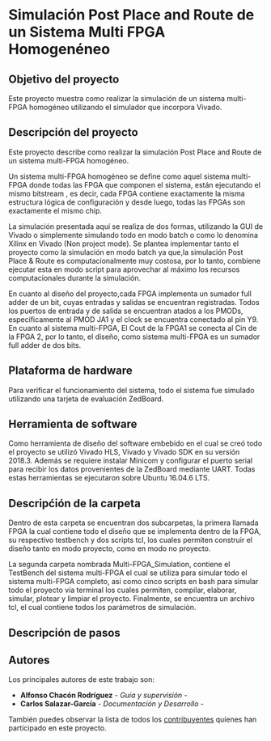 # Simulación Post Place and Route de un Sistema Multi FPGA Homogenéneo

## Objetivo del proyecto

Este proyecto muestra como realizar la simulación de un sistema multi-FPGA homogéneo utilizando el simulador que incorpora Vivado. 

## Descripción del proyecto

Este proyecto describe como realizar la simulación Post Place and Route de un sistema multi-FPGA homogéneo. 

Un sistema multi-FPGA homogéneo se define como aquel sistema multi-FPGA donde todas las FPGA que componen el sistema, están ejecutando el mismo bitstream , es decir, cada FPGA contiene exactamente la misma estructura lógica de configuración y desde luego, todas las FPGAs son exactamente el mismo chip.

La simulación presentada aquí se realiza de dos formas, utilizando la GUI de Vivado o simplemente simulando todo en modo batch o como lo denomina Xilinx en Vivado (Non project mode). Se plantea implementar tanto el proyecto como la simulación en modo batch ya que,la simulación Post Place & Route es computacionalmente muy costosa, por lo tanto, combiene ejecutar esta en modo script para aprovechar al máximo los recursos computacionales durante la simulación.

En cuanto al diseño del proyecto,cada FPGA implementa un sumador full adder de un bit, cuyas entradas y salidas se encuentran registradas. Todos los puertos de entrada y de salida se encuentran atados a los PMODs, específicamente al PMOD JA1 y el clock se encuentra conectado al pin Y9. En cuanto al sistema multi-FPGA, El Cout de la FPGA1 se conecta al Cin de la FPGA 2, por lo tanto, el diseño, como sistema multi-FPGA es un sumador full adder de dos bits. 

## Plataforma de hardware

Para verificar el funcionamiento del sistema, todo el sistema fue simulado utilizando una tarjeta de evaluación ZedBoard.

## Herramienta de software

Como herramienta de diseño del software embebido en el cual se creó todo el proyecto se utilizó Vivado HLS, Vivado y Vivado SDK en su versión 2018.3. Además se requiere instalar Minicom y configurar el puerto serial para recibir los datos provenientes de la ZedBoard mediante UART. Todas estas herramientas se ejecutaron sobre Ubuntu 16.04.6 LTS. 

## Descripćión de la carpeta

Dentro de esta carpeta se encuentran dos subcarpetas, la primera llamada FPGA la cual contiene todo el diseño que se implementa dentro de la FPGA, su respectivo testbench y dos scripts tcl, los cuales permiten construir el diseño tanto en modo proyecto, como en modo no proyecto.  

La segunda carpeta nombrada Multi-FPGA_Simulation, contiene el TestBench del sistema multi-FPGA el cual se utiliza para simular todo el sistema multi-FPGA completo, así como cinco scripts en bash para simular todo el proyecto vía terminal los cuales permiten, compilar, elaborar, simular, plotear y limpiar el proyecto. Finalmente, se encuentra un archivo tcl, el cual contiene todos los parámetros de simulación.

## Descripción de pasos 




## Autores

Los principales autores de este trabajo son:

* **Alfonso Chacón Rodríguez** - *Guía y supervisión* - 
* **Carlos Salazar-García** - *Documentación y Desarrollo* -

También puedes observar la lista de todos los [contribuyentes](https://github.com/cadriansalazarg/InterfacesZynq/contributors) quíenes han participado en este proyecto. 

